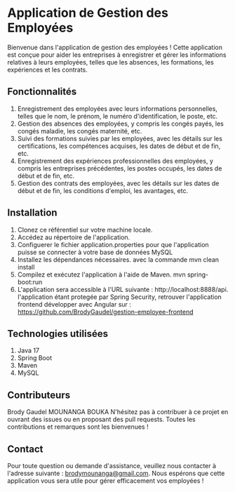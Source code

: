 # Application de Gestion des Employées

Bienvenue dans l'application de gestion des employées ! Cette application est conçue pour aider les entreprises à enregistrer et gérer les informations relatives à leurs employées, telles que les absences, les formations, les expériences et les contrats.

## Fonctionnalités

1. Enregistrement des employées avec leurs informations personnelles, telles que le nom, le prénom, le numéro d'identification, le poste, etc.
2. Gestion des absences des employées, y compris les congés payés, les congés maladie, les congés maternité, etc.
3. Suivi des formations suivies par les employées, avec les détails sur les certifications, les compétences acquises, les dates de début et de fin, etc.
4. Enregistrement des expériences professionnelles des employées, y compris les entreprises précédentes, les postes occupés, les dates de début et de fin, etc.
5. Gestion des contrats des employées, avec les détails sur les dates de début et de fin, les conditions d'emploi, les avantages, etc.

## Installation

1. Clonez ce référentiel sur votre machine locale.
2. Accédez au répertoire de l'application.
3. Configuerer le fichier application.properties pour que l'application puisse se connecter à votre base de données MySQL
4. Installez les dépendances nécessaires. avec la commande mvn clean install
5. Compilez et exécutez l'application à l'aide de Maven. mvn spring-boot:run
6. L'application sera accessible à l'URL suivante : http://localhost:8888/api. l'application étant protegée par Spring Security, retrouver l'application frontend développer avec Angular sur : https://github.com/BrodyGaudel/gestion-employee-frontend

## Technologies utilisées

1. Java 17
2. Spring Boot
3. Maven
4. MySQL

## Contributeurs

Brody Gaudel MOUNANGA BOUKA
N'hésitez pas à contribuer à ce projet en ouvrant des issues ou en proposant des pull requests. Toutes les contributions et remarques sont les bienvenues !

## Contact
Pour toute question ou demande d'assistance, veuillez nous contacter à l'adresse suivante : brodymounanga@gmail.com.
Nous espérons que cette application vous sera utile pour gérer efficacement vos employées !
